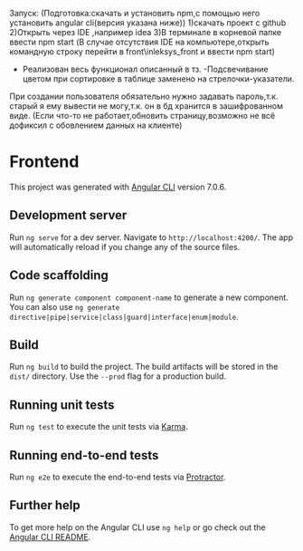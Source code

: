Запуск:
(Подготовка:скачать и установить npm,с помощью него установить angular cli(версия указана ниже))
1)скачать проект с github
2)Открыть через IDE ,например idea
3)В терминале в корневой папке ввести npm start
(В случае отсутствия IDE на компьютере,открыть командную строку перейти в front\inleksys_front и ввести npm start)
+ Реализован весь функционал описанный в тз. 
-Подсвечивание цветом при сортировке в таблице заменено на стрелочки-указатели.

При создании пользователя обязательно нужно задавать пароль,т.к. старый я ему вывести не могу,т.к. он в бд хранится в зашифрованном виде.
(Если что-то не работает,обновить страницу,возможно не всё дофиксил с обовлением данных на клиенте)
# Frontend

This project was generated with [Angular CLI](https://github.com/angular/angular-cli) version 7.0.6.

## Development server

Run `ng serve` for a dev server. Navigate to `http://localhost:4200/`. The app will automatically reload if you change any of the source files.

## Code scaffolding

Run `ng generate component component-name` to generate a new component. You can also use `ng generate directive|pipe|service|class|guard|interface|enum|module`.

## Build

Run `ng build` to build the project. The build artifacts will be stored in the `dist/` directory. Use the `--prod` flag for a production build.

## Running unit tests

Run `ng test` to execute the unit tests via [Karma](https://karma-runner.github.io).

## Running end-to-end tests

Run `ng e2e` to execute the end-to-end tests via [Protractor](http://www.protractortest.org/).

## Further help

To get more help on the Angular CLI use `ng help` or go check out the [Angular CLI README](https://github.com/angular/angular-cli/blob/master/README.md).
